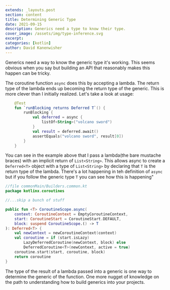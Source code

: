 ```yaml
---
extends: _layouts.post
section: content
title: Determining Generic Type
date: 2021-09-15
description: Generics need a type to know their type.
cover_image: /assets/img/type-inference.svg
excerpt: 
categories: [kotlin]
author: David Kanenwisher
---
```


Generics need a way to know the generic type it's working. This seems obvious when you say but building an API that
reasonably makes this happen can be tricky.

The coroutine function `async` does this by accepting a lambda. The return type of the lambda ends up becoming the return type of the generic. This is more clever than I initially realized. Let's take a look at usage:

```kotlin
    @Test
    fun `runBlocking returns Deferred T`() {
        runBlocking {
            val deferred = async {
                listOf<String>("volcano sword")
            }
            val result = deferred.await()
            assertEquals("volcano sword", result[0])
        }
    }
```

You can see in the example above that I pass a lambda(the bare mustache braces) with an implicit return of `List<String>`. This allows async to create a `Deferred<T>` object with a type of `List<String>` by declaring that `T` is the return type of the lambda. There's a lot happening in teh definition of `async` but if you follow the generic type `T` you can see how this is happening"

```kotlin
//file commonMain/Builders.common.kt
package kotlinx.coroutines

//...skip a bunch of stuff

public fun <T> CoroutineScope.async(
    context: CoroutineContext = EmptyCoroutineContext,
    start: CoroutineStart = CoroutineStart.DEFAULT,
    block: suspend CoroutineScope.() -> T
): Deferred<T> {
    val newContext = newCoroutineContext(context)
    val coroutine = if (start.isLazy)
        LazyDeferredCoroutine(newContext, block) else
        DeferredCoroutine<T>(newContext, active = true)
    coroutine.start(start, coroutine, block)
    return coroutine
}
```

The type of the result of a lambda passed into a generic is one way to determine the generic of the function. One more nugget of knowledge on the path to understanding how to build generics into your projects.